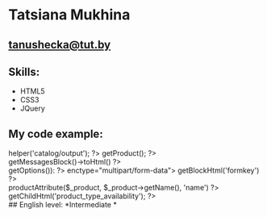 # Tatsiana Mukhina
## tanushecka@tut.by
## Skills:
* HTML5
* CSS3
* JQuery
## My code example:
<?php $_helper = $this->helper('catalog/output'); ?>
<?php $_product = $this->getProduct(); ?>
<script type="text/javascript">
    var optionsPrice = new Product.OptionsPrice(<?php echo $this->getJsonConfig() ?>);
</script>
<div id="messages_product_view"><?php echo $this->getMessagesBlock()->toHtml() ?></div>
<div class="product-view">
    <div class="product-essential flex-column-reverse flex-sm-row">
        <div class="d-flex flex-column-reverse flex-sm-column">
        <form action="<?php echo $this->getSubmitUrl($_product, array('_secure' => $this->_isSecure())) ?>" method="post" id="product_addtocart_form"<?php if($_product->getOptions()): ?> enctype="multipart/form-data"<?php endif; ?>>
            <?php echo $this->getBlockHtml('formkey') ?>
            <div class="no-display">
                <input type="hidden" name="product" value="<?php echo $_product->getId() ?>" />
                <input type="hidden" name="related_product" id="related-products-field" value="" />
            </div>
            <div class="container">
                <div class="row">
                    <div class="order-1 order-sm-0 product-name col-12 col-md-12 row">
                        <div class="product-name col-12 col-md-6">
                            <span class="h1"><?php echo $_helper->productAttribute($_product, $_product->getName(), 'name') ?></span>
                            <?php echo $this->getChildHtml('product_type_availability'); ?>
                        </div>
## English level: *Intermediate *
